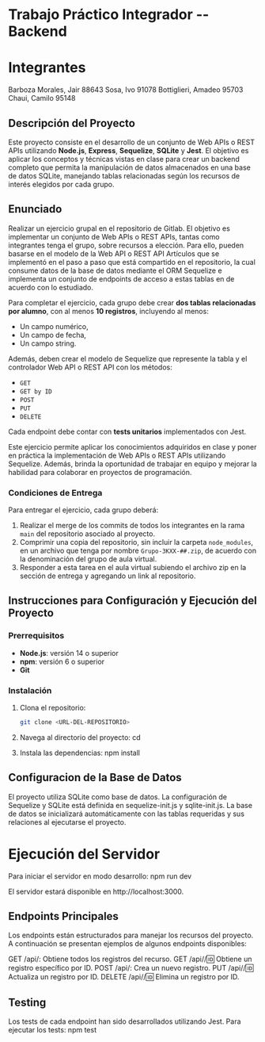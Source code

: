 # Trabajo Práctico Integrador -- Backend

# Integrantes
Barboza Morales, Jair   88643
Sosa, Ivo               91078
Bottiglieri, Amadeo     95703
Chaui, Camilo             95148

## Descripción del Proyecto

Este proyecto consiste en el desarrollo de un conjunto de Web APIs o REST APIs utilizando **Node.js**, **Express**, 
**Sequelize**, **SQLite** y **Jest**. El objetivo es aplicar los conceptos y técnicas vistas en clase para crear un 
backend completo que permita la manipulación de datos almacenados en una base de datos SQLite, manejando tablas 
relacionadas según los recursos de interés elegidos por cada grupo.

## Enunciado

Realizar un ejercicio grupal en el repositorio de Gitlab. El objetivo es implementar un conjunto de Web APIs o REST APIs, 
tantas como integrantes tenga el grupo, sobre recursos a elección. Para ello, pueden basarse en el modelo de la Web API o 
REST API Artículos que se implementó en el paso a paso que está compartido en el repositorio, la cual consume datos de la 
base de datos mediante el ORM Sequelize e implementa un conjunto de endpoints de acceso a estas tablas en de acuerdo con lo 
estudiado.

Para completar el ejercicio, cada grupo debe crear **dos tablas relacionadas por alumno**, con al menos **10 registros**, 
incluyendo al menos:
- Un campo numérico,
- Un campo de fecha,
- Un campo string.

Además, deben crear el modelo de Sequelize que represente la tabla y el controlador Web API o REST API con los métodos:
- `GET`
- `GET by ID`
- `POST`
- `PUT`
- `DELETE`

Cada endpoint debe contar con **tests unitarios** implementados con Jest.

Este ejercicio permite aplicar los conocimientos adquiridos en clase y poner en práctica la implementación de Web APIs o 
REST APIs utilizando Sequelize. Además, brinda la oportunidad de trabajar en equipo y mejorar la habilidad para colaborar 
en proyectos de programación.

### Condiciones de Entrega

Para entregar el ejercicio, cada grupo deberá:
1. Realizar el merge de los commits de todos los integrantes en la rama `main` del repositorio asociado al proyecto.
2. Comprimir una copia del repositorio, sin incluir la carpeta `node_modules`, en un archivo que tenga por nombre 
   `Grupo-3KXX-##.zip`, de acuerdo con la denominación del grupo de aula virtual.
3. Responder a esta tarea en el aula virtual subiendo el archivo zip en la sección de entrega y agregando un link al repositorio.

## Instrucciones para Configuración y Ejecución del Proyecto

### Prerrequisitos
- **Node.js**: versión 14 o superior
- **npm**: versión 6 o superior
- **Git**

### Instalación

1. Clona el repositorio:
   ```bash
   git clone <URL-DEL-REPOSITORIO>

2. Navega al directorio del proyecto:
cd <nombre-del-directorio>

3. Instala las dependencias:
npm install


## Configuracion de la Base de Datos
El proyecto utiliza SQLite como base de datos. La configuración de Sequelize y SQLite está definida en sequelize-init.js y sqlite-init.js. La base de datos se inicializará automáticamente con las tablas requeridas y sus relaciones al ejecutarse el proyecto.

# Ejecución del Servidor
Para iniciar el servidor en modo desarrollo:
npm run dev


El servidor estará disponible en http://localhost:3000.

## Endpoints Principales
Los endpoints están estructurados para manejar los recursos del proyecto. A continuación se presentan ejemplos de algunos endpoints disponibles:

GET /api/<nombre-recurso>: Obtiene todos los registros del recurso.
GET /api/<nombre-recurso>/:id: Obtiene un registro específico por ID.
POST /api/<nombre-recurso>: Crea un nuevo registro.
PUT /api/<nombre-recurso>/:id: Actualiza un registro por ID.
DELETE /api/<nombre-recurso>/:id: Elimina un registro por ID.


## Testing
Los tests de cada endpoint han sido desarrollados utilizando Jest. Para ejecutar los tests:
npm test
